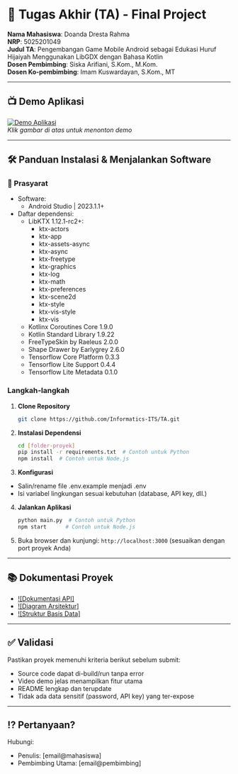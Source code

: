 # 🏁 Tugas Akhir (TA) - Final Project

**Nama Mahasiswa**: Doanda Dresta Rahma  
**NRP**: 5025201049  
**Judul TA**: Pengembangan Game Mobile Android sebagai Edukasi Huruf Hijaiyah Menggunakan LibGDX dengan Bahasa Kotlin  
**Dosen Pembimbing**: Siska Arifiani, S.Kom., M.Kom.   
**Dosen Ko-pembimbing**: Imam Kuswardayan, S.Kom., MT 

---

## 📺 Demo Aplikasi  

[![Demo Aplikasi](https://i.ytimg.com/vi/SkscpHuWhwk/maxresdefault.jpg)](https://www.youtube.com/watch?v=SkscpHuWhwk)  
*Klik gambar di atas untuk menonton demo*

---

## 🛠 Panduan Instalasi & Menjalankan Software  

### 📌 Prasyarat  
- Software:
  - Android Studio | 2023.1.1+
- Daftar dependensi:
  - LibKTX 1.12.1-rc2+:
    - ktx-actors
    - ktx-app
    - ktx-assets-async
    - ktx-async
    - ktx-freetype
    - ktx-graphics
    - ktx-log
    - ktx-math
    - ktx-preferences
    - ktx-scene2d
    - ktx-style
    - ktx-vis-style
    - ktx-vis
  - Kotlinx Coroutines Core 1.9.0
  - Kotlin Standard Library 1.9.22
  - FreeTypeSkin by Raeleus 2.0.0
  - Shape Drawer by Earlygrey 2.6.0
  - Tensorflow Core Platform 0.3.3
  - Tensorflow Lite Support 0.4.4
  - Tensorflow Lite Metadata 0.1.0

### Langkah-langkah  
1. **Clone Repository**  
   ```bash
   git clone https://github.com/Informatics-ITS/TA.git
   ```
2. **Instalasi Dependensi**
   ```bash
   cd [folder-proyek]
   pip install -r requirements.txt  # Contoh untuk Python
   npm install  # Contoh untuk Node.js
   ```
3. **Konfigurasi**
- Salin/rename file .env.example menjadi .env
- Isi variabel lingkungan sesuai kebutuhan (database, API key, dll.)
4. **Jalankan Aplikasi**
   ```bash
   python main.py  # Contoh untuk Python
   npm start      # Contoh untuk Node.js
   ```
5. Buka browser dan kunjungi: `http://localhost:3000` (sesuaikan dengan port proyek Anda)

---

## 📚 Dokumentasi Proyek

- [![Dokumentasi API]](docs/api.md)
- [![Diagram Arsitektur]](docs/architecture.png)
- [![Struktur Basis Data]](docs/database_schema.sql)

---

## ✅ Validasi

Pastikan proyek memenuhi kriteria berikut sebelum submit:
- Source code dapat di-build/run tanpa error
- Video demo jelas menampilkan fitur utama
- README lengkap dan terupdate
- Tidak ada data sensitif (password, API key) yang ter-expose

---

## ⁉️ Pertanyaan?

Hubungi:
- Penulis: [email@mahasiswa]
- Pembimbing Utama: [email@pembimbing]
